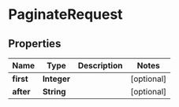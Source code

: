 

# PaginateRequest


## Properties

| Name | Type | Description | Notes |
|------------ | ------------- | ------------- | -------------|
|**first** | **Integer** |  |  [optional] |
|**after** | **String** |  |  [optional] |



